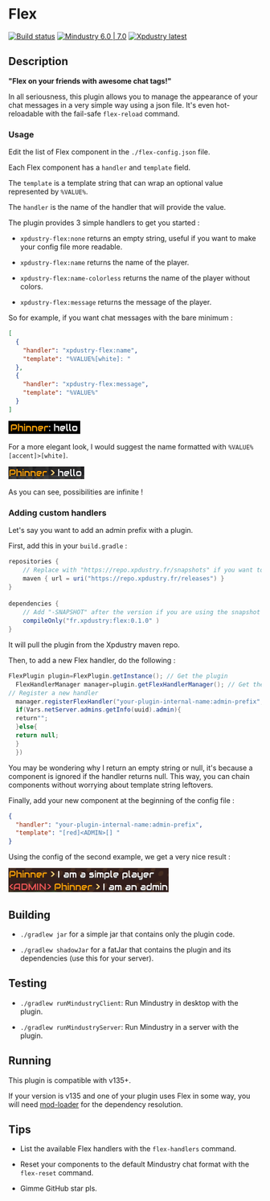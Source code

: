# Flex

[![Build status](https://github.com/Xpdustry/Flex/actions/workflows/build.yml/badge.svg?branch=master&event=push)](https://github.com/Xpdustry/Flex/actions/workflows/build.yml)
[![Mindustry 6.0 | 7.0 ](https://img.shields.io/badge/Mindustry-7.0-ffd37f)](https://github.com/Anuken/Mindustry/releases)
[![Xpdustry latest](https://repo.xpdustry.fr/api/badge/latest/releases/fr/xpdustry/flex?color=00FFFF&name=Flex&prefix=v)](https://github.com/Xpdustry/Flex/releases)

## Description

**"Flex on your friends with awesome chat tags!"**

In all seriousness, this plugin allows you to manage the appearance of your chat messages in a very
simple way using a json file. It's even hot-reloadable with the fail-safe `flex-reload` command.

### Usage

Edit the list of Flex component in the `./flex-config.json` file.

Each Flex component has a `handler` and `template` field.

The `template` is a template string that can wrap an optional value represented by `%VALUE%`.

The `handler` is the name of the handler that will provide the value.

The plugin provides 3 simple handlers to get you started :

- `xpdustry-flex:none` returns an empty string, useful if you want to make your config file more
  readable.

- `xpdustry-flex:name` returns the name of the player.

- `xpdustry-flex:name-colorless` returns the name of the player without colors.

- `xpdustry-flex:message` returns the message of the player.

So for example, if you want chat messages with the bare minimum :

```json
[
  {
    "handler": "xpdustry-flex:name",
    "template": "%VALUE%[white]: "
  },
  {
    "handler": "xpdustry-flex:message",
    "template": "%VALUE%"
  }
]
```

![Example-1](.github/example-1.png)

For a more elegant look, I would suggest the name formatted with `%VALUE% [accent]>[white]`.

![Example-2](.github/example-2.png)

As you can see, possibilities are infinite !

### Adding custom handlers

Let's say you want to add an admin prefix with a plugin.

First, add this in your `build.gradle` :

```gradle
repositories {
    // Replace with "https://repo.xpdustry.fr/snapshots" if you want to use snapshots
    maven { url = uri("https://repo.xpdustry.fr/releases") }
}

dependencies {
    // Add "-SNAPSHOT" after the version if you are using the snapshot repository
    compileOnly("fr.xpdustry:flex:0.1.0" )
}
```

It will pull the plugin from the Xpdustry maven repo.

Then, to add a new Flex handler, do the following :

```java
FlexPlugin plugin=FlexPlugin.getInstance(); // Get the plugin
  FlexHandlerManager manager=plugin.getFlexHandlerManager(); // Get the Flex handler manager
// Register a new handler
  manager.registerFlexHandler("your-plugin-internal-name:admin-prefix",(name,uuid,message)->{
  if(Vars.netServer.admins.getInfo(uuid).admin){
  return"";
  }else{
  return null;
  }
  })
```

You may be wondering why I return an empty string or null, it's because a component is ignored if
the handler returns null.
This way, you can chain components without worrying about template string leftovers.

Finally, add your new component at the beginning of the config file :

```json
{
  "handler": "your-plugin-internal-name:admin-prefix",
  "template": "[red]<ADMIN>[] "
}
```

Using the config of the second example, we get a very nice result :

![Example-3](.github/example-3.png)

## Building

- `./gradlew jar` for a simple jar that contains only the plugin code.

- `./gradlew shadowJar` for a fatJar that contains the plugin and its dependencies (use this for
  your server).

## Testing

- `./gradlew runMindustryClient`: Run Mindustry in desktop with the plugin.

- `./gradlew runMindustryServer`: Run Mindustry in a server with the plugin.

## Running

This plugin is compatible with v135+.

If your version is v135 and one of your plugin uses Flex in some way, you will
need [mod-loader](https://github.com/Xpdustry/ModLoaderPlugin) for the dependency resolution.

## Tips

- List the available Flex handlers with the `flex-handlers` command.

- Reset your components to the default Mindustry chat format with the `flex-reset` command.

- Gimme GitHub star pls.
